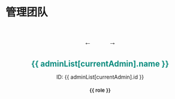 # 管理团队

<script setup>
import { onMounted, ref } from 'vue';

const adminList = [
  {
    name: '老万Pro',
    id: 'mc506lw',
    roles: ['服主', '网页开发', '宣传', '配置文件编辑']
  },
  {
    name: 'alazeprt',
    id: 'alazeprt',
    roles: ['服主', '插件开发', '配置文件编辑']
  },
  {
    name: 'rainuil',
    id: 'rainuil',
    roles: ['管理']
  },
  {
    name: 'レミリア',
    id: 'remlia_',
    roles: ['插件开发', '配置文件编辑']
  },
  {
    name: 'Starry-cbz',
    id: 'Starry-cbz',
    roles: ['文档撰写', '配置文件编辑']
  }
];

const currentAdmin = ref(0);
const skinViewer = ref(null);
const skinViewerContainer = ref(null);

const prevAdmin = () => {
  currentAdmin.value = (currentAdmin.value - 1 + adminList.length) % adminList.length;
  updateSkinViewer();
};

const nextAdmin = () => {
  currentAdmin.value = (currentAdmin.value + 1) % adminList.length;
  updateSkinViewer();
};

const updateSkinViewer = () => {
  if (!skinViewer.value || !adminList[currentAdmin.value].id) return;
  
  // 加载皮肤
  skinViewer.value.loadSkin(`/skin/${adminList[currentAdmin.value].id}.png`);
};

onMounted(() => {
  // 动态加载 skinview3d
  import('skinview3d').then((skinview3d) => {
    if (skinViewerContainer.value) {
      skinViewer.value = new skinview3d.SkinViewer({
        canvas: skinViewerContainer.value,
        width: 250,
        height: 350,
        skin: `/skin/${adminList[currentAdmin.value].id}.png`
      });

      // 设置动画
      skinViewer.value.animation = new skinview3d.WalkingAnimation();
      skinViewer.value.animation.speed = 1;
      
      // 启用自动旋转
      skinViewer.value.autoRotate = true;
      
      // 设置背景色
      skinViewer.value.background = 0x16d9c7;
    }
  }).catch(error => {
    console.error('Failed to load skinview3d:', error);
  });
});
</script>

<div class="admin-showcase">
  <div class="admin-viewer">
    <div class="admin-controls">
      <button @click="prevAdmin" class="control-btn">←</button>
      <canvas ref="skinViewerContainer" class="skin-viewer"></canvas>
      <button @click="nextAdmin" class="control-btn">→</button>
    </div>
    <div class="admin-info" v-if="adminList[currentAdmin]">
      <h2>{{ adminList[currentAdmin].name }}</h2>
      <p v-if="adminList[currentAdmin].id">ID: {{ adminList[currentAdmin].id }}</p>
      <div class="admin-roles">
        <span v-for="role in adminList[currentAdmin].roles" :key="role" class="role-tag">{{ role }}</span>
      </div>
    </div>
  </div>
</div>

<style>
:root {
  --admin-card-bg: linear-gradient(145deg, var(--vp-c-brand) 0%, var(--vp-c-brand-light) 100%);
  --role-tag-hover: var(--vp-c-brand-lightest);
}

@media (max-width: 768px) {
  .admin-viewer {
    padding: 1rem;
    max-width: 90%;
  }
  
  .skin-viewer {
    width: 180px !important;
    height: 250px !important;
  }
  
  .control-btn {
    width: 36px;
    height: 36px;
    margin: 0 0.4rem;
  }
}
.admin-showcase {
  display: flex;
  justify-content: center;
  margin: 1rem 0;
}

.admin-viewer {
  display: flex;
  flex-direction: column;
  align-items: center;
  background: linear-gradient(145deg, var(--vp-c-brand) 0%, var(--vp-c-brand-light) 100%);
  border-radius: 12px;
  padding: 1.5rem;
  box-shadow: var(--vp-shadow-3);
  max-width: 560px;
  width: 100%;
  border: 1px solid var(--vp-c-brand-lightest);
}

.admin-controls {
  display: flex;
  align-items: center;
  justify-content: center;
  margin-bottom: 0.8rem;
}

.skin-viewer {
  border-radius: 6px;
  box-shadow: 0 2px 6px rgba(0, 0, 0, 0.2);
}

.control-btn {
  background: var(--vp-button-brand-bg);
  color: var(--vp-button-brand-text);
  border: 1px solid var(--vp-button-brand-border);
  border-radius: 8px;
  width: 40px;
  height: 40px;
  font-size: 1.2rem;
  cursor: pointer;
  margin: 0 0.8rem;
  display: flex;
  align-items: center;
  justify-content: center;
  transition: all 0.25s ease;
  box-shadow: var(--vp-shadow-1);
}

.control-btn:hover {
  background: #0a8c7f;
}

.admin-info {
  text-align: center;
  margin-top: 0.5rem;
}

.admin-info h2 {
  margin: 0.2rem 0;
  color: #0a8c7f;
  font-size: 1.3rem;
}

.admin-roles {
  display: flex;
  flex-wrap: wrap;
  justify-content: center;
  gap: 0.3rem;
  margin-top: 0.5rem;
}

.role-tag {
  background: rgba(255,255,255,0.15);
  color: var(--vp-c-text-1);
  padding: 0.3rem 0.8rem;
  border-radius: 20px;
  font-size: 0.85rem;
  font-weight: 600;
  transition: all 0.25s ease;
  border: 1px solid var(--vp-c-brand-lightest);
}

.role-tag:hover {
  transform: translateY(-2px);
  box-shadow: var(--vp-shadow-2);
  background: var(--vp-c-brand-lightest);
}
</style>